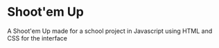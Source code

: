 # Shoot'em Up
A Shoot'em Up made for a school project in Javascript using HTML and CSS for the interface
